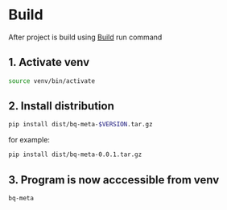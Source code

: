 # Build

After project is build using [Build](./1-Build.md) run command

## 1. Activate venv

```bash
source venv/bin/activate
```

## 2. Install distribution

```bash
pip install dist/bq-meta-$VERSION.tar.gz
```

for example:

```bash
pip install dist/bq-meta-0.0.1.tar.gz
```

## 3. Program is now acccessible from venv

```bash
bq-meta
```
